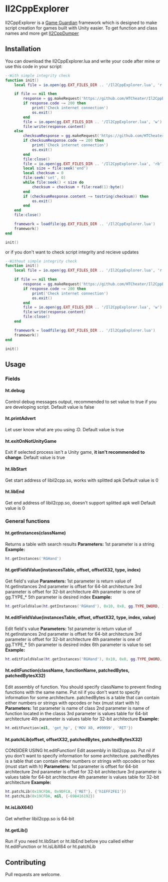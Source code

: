 # Il2CppExplorer

Il2CppExplorer is a [Game Guardian](https://gameguardian.net/download) framework which is designed to make script creation for games built with Unity easier. To get function and class names and more get [Il2CppDumper](https://github.com/Perfare/Il2CppDumper)

## Installation

You can download the Il2CppExplorer.lua and write your code after mine or use this code in your script:

```lua
--With simple integrity check
function init()
    local file = io.open(gg.EXT_FILES_DIR .. '/Il2CppExplorer.lua', 'r')

    if file == nil then
        response = gg.makeRequest('https://github.com/HTCheater/Il2CppExplorer/releases/latest/download/Il2CppExplorer.lua')
        if response.code ~= 200 then
            print('Check internet connection')
            os.exit()
        end
        file = io.open(gg.EXT_FILES_DIR .. '/Il2CppExplorer.lua', 'w')
        file:write(response.content)
    else
        checksumResponse = gg.makeRequest('https://github.com/HTCheater/Il2CppExplorer/releases/latest/download/Il2CppExplorer.checksum')
        if checksumResponse.code ~= 200 then
            print('Check internet connection')
            os.exit()
        end
        file:close()
        file = io.open(gg.EXT_FILES_DIR .. '/Il2CppExplorer.lua', 'rb')
        local size = file:seek('end')
        local checksum = 0
        file:seek('set', 0)
        while file:seek() < size do
            checksum = checksum + file:read(1):byte()
        end
        if (checksumResponse.content ~= tostring(checksum)) then
            os.exit()
        end
    end
    file:close()

    framework = loadfile(gg.EXT_FILES_DIR .. '/Il2CppExplorer.lua')
    framework()
end

init()
```

or if you don't want to check script integrity and recieve updates

```lua
--Without simple integrity check
function init()
    local file = io.open(gg.EXT_FILES_DIR .. '/Il2CppExplorer.lua', 'r')

    if file == nil then
        response = gg.makeRequest('https://github.com/HTCheater/Il2CppExplorer/releases/latest/download/Il2CppExplorer.lua')
        if response.code ~= 200 then
            print('Check internet connection')
            os.exit()
        end
        file = io.open(gg.EXT_FILES_DIR .. '/Il2CppExplorer.lua', 'w')
        file:write(response.content)
        file:close()
    end

    framework = loadfile(gg.EXT_FILES_DIR .. '/Il2CppExplorer.lua')
    framework()
end

init()
```

## Usage

### Fields
#### ht.debug
Control debug messages output, recommended to set value to true if you are developing script.
Default value is false
#### ht.printAdvert
Let user know what are you using :D.
Default value is true
#### ht.exitOnNotUnityGame
Exit if selected process isn't a Unity game, **it isn't recommended to change**.
Default value is true
#### ht.libStart
Get start address of libil2cpp.so, works with splitted apk
Default value is 0
#### ht.libEnd
Get end address of libil2cpp.so, doesn't support splitted apk well
Default value is 0
### General functions

#### ht.getInstances(className)
Returns a table with search results
**Parameters:**
1st parameter is a string
**Example:**
```lua
ht.getInstances('RGHand')
```
#### ht.getFieldValue(instancesTable, offset, offsetX32, type, index)
Get field's value
**Parameters:**
1st parameter is return value of ht.getInstances
2nd parameter is offset for 64-bit architecture
3rd parameter is offset for 32-bit architecture
4th parameter is one of gg.TYPE_\*
5th parameter is desired index
**Example:**
```lua
ht.getFieldValue(ht.getInstances('RGHand'), 0x10, 0x8, gg.TYPE_DWORD, 1)
```
#### ht.editFieldValue(instancesTable, offset, offsetX32, type, index, value)
Edit field's value
**Parameters:**
1st parameter is return value of ht.getInstances
2nd parameter is offset for 64-bit architecture
3rd parameter is offset for 32-bit architecture
4th parameter is one of gg.TYPE_\*
5th parameter is desired index
6th parameter is value to set
**Example:**
```lua
ht.editFieldValue(ht.getInstances('RGHand'), 0x10, 0x8, gg.TYPE_DWORD, 1, 99999)
```
#### ht.editFunction(className, functionName, patchedBytes, patchedBytesX32)
Edit assembly of function. You should specify className to prevent finding functions with the same name.
Put nil if you don't want to specify information for some architecture.
patchedBytes is a table that can contain either numbers or strings with opcodes or hex (must start with h)
**Parameters:**
1st parameter is name of class
2nd parameter is name of function located in the classs
3rd parameter is values table for 64-bit architecture
4th parameter is values table for 32-bit architecture
**Example:**
```lua
ht.editFunction(nil, 'get_hp', {'MOV X0, #99999', 'RET'})
```
#### ht.patchLib(offset, offsetX32, patchedBytes, patchedBytesX32)
CONSIDER USING ht.editFunction!
Edit assembly in libil2cpp.so.
Put nil if you don't want to specify information for some architecture.
patchedBytes is a table that can contain either numbers or strings with opcodes or hex (must start with h)
**Parameters:**
1st parameter is offset for 64-bit architecture
2nd parameter is offset for 32-bit architecture
3rd parameter is values table for 64-bit architecture
4th parameter is values table for 32-bit architecture
**Example:**
```lua
ht.patchLib(0x19CFDA, 0x9DFCA, {'RET'}, {'h1EFF2FE1'})
ht.patchLib(0x19CFDA, nil, {-698416192})
```
#### ht.isLibX64()
Get whether libil2cpp.so is 64-bit
#### ht.getLib()
Run if you need ht.libStart or ht.libEnd before you called either ht.editFunction or ht.isLibX64 or ht.patchLib

## Contributing
Pull requests are welcome.